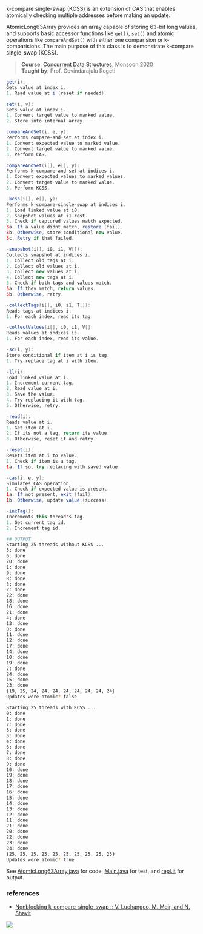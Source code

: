 k-compare single-swap (KCSS) is an extension of CAS
that enables atomically checking multiple addresses
before making an update.

AtomicLong63Array provides an array capable of
storing 63-bit long values, and supports basic
accessor functions like `get()`, `set()` and atomic
operations like `compareAndSet()` with either one
comparision or k-comparisions. The main purpose
of this class is to demonstrate k-compare
single-swap (KCSS).

> **Course**: [Concurrent Data Structures], Monsoon 2020\
> **Taught by**: Prof. Govindarajulu Regeti

[Concurrent Data Structures]: https://github.com/iiithf/concurrent-data-structures

```java
get(i):
Gets value at index i.
1. Read value at i (reset if needed).
```

```java
set(i, v):
Sets value at index i.
1. Convert target value to marked value.
2. Store into internal array.
```

```java
compareAndSet(i, e, y):
Performs compare-and-set at index i.
1. Convert expected value to marked value.
2. Convert target value to marked value.
3. Perform CAS.
```

```java
compareAndSet(i[], e[], y):
Performs k-compare-and-set at indices i.
1. Convert expected values to marked values.
2. Convert target value to marked value.
3. Perform KCSS.
```

```java
-kcss(i[], e[], y):
Performs k-compare-single-swap at indices i.
1. Load linked value at i0.
2. Snapshot values at i1-rest.
3. Check if captured values match expected.
3a. If a value didnt match, restore (fail).
3b. Otherwise, store conditional new value.
3c. Retry if that failed.
```

```java
-snapshot(i[], i0, i1, V[]):
Collects snapshot at indices i.
1. Collect old tags at i.
2. Collect old values at i.
3. Collect new values at i.
4. Collect new tags at i.
5. Check if both tags and values match.
5a. If they match, return values.
5b. Otherwise, retry.
```

```java
-collectTags(i[], i0, i1, T[]):
Reads tags at indices i.
1. For each index, read its tag.
```

```java
-collectValues(i[], i0, i1, V[]:
Reads values at indices is.
1. For each index, read its value.
```

```java
-sc(i, y):
Store conditional if item at i is tag.
1. Try replace tag at i with item.
```

```java
-ll(i):
Load linked value at i.
1. Increment current tag.
2. Read value at i.
3. Save the value.
4. Try replacing it with tag.
5. Otherwise, retry.
```

```java
-read(i):
Reads value at i.
1. Get item at i.
2. If its not a tag, return its value.
3. Otherwise, reset it and retry.
```

```java
-reset(i):
Resets item at i to value.
1. Check if item is a tag.
1a. If so, try replacing with saved value.
```

```java
-cas(i, e, y):
Simulates CAS operation.
1. Check if expected value is present.
1a. If not present, exit (fail).
1b. Otherwise, update value (success).
```

```java
-incTag():
Increments this thread's tag.
1. Get current tag id.
2. Increment tag id.
```

```bash
## OUTPUT
Starting 25 threads without KCSS ...
5: done
6: done
20: done
1: done
9: done
8: done
3: done
2: done
22: done
18: done
16: done
21: done
4: done
13: done
0: done
11: done
12: done
17: done
14: done
10: done
19: done
7: done
24: done
15: done
23: done
{19, 25, 24, 24, 24, 24, 24, 24, 24, 24}
Updates were atomic? false

Starting 25 threads with KCSS ...
0: done
1: done
2: done
3: done
5: done
4: done
6: done
7: done
8: done
9: done
10: done
19: done
18: done
17: done
16: done
15: done
14: done
13: done
12: done
11: done
21: done
20: done
22: done
23: done
24: done
{25, 25, 25, 25, 25, 25, 25, 25, 25, 25}
Updates were atomic? true
```

See [AtomicLong63Array.java] for code, [Main.java] for
test, and [repl.it] for output.

[AtomicLong63Array.java]: https://repl.it/@wolfram77/k-compare-single-swap#AtomicLong63Array.java
[Main.java]: https://repl.it/@wolfram77/k-compare-single-swap#Main.java
[repl.it]: https://k-compare-single-swap.wolfram77.repl.run


### references

- [Nonblocking k-compare-single-swap :: V. Luchangco, M. Moir, and N. Shavit](https://dl.acm.org/doi/10.1145/777412.777468)

![](https://ga-beacon.deno.dev/G-G1E8HNDZYY:v51jklKGTLmC3LAZ4rJbIQ/github.com/javaf/k-compare-single-swap)
